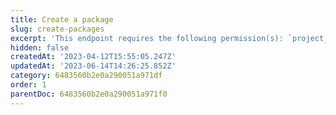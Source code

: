 ```yaml
---
title: Create a package
slug: create-packages
excerpt: 'This endpoint requires the following permission(s): `project_configuration:packages:read_write`.'
hidden: false
createdAt: '2023-04-12T15:55:05.247Z'
updatedAt: '2023-06-14T14:26:25.852Z'
category: 6483560b2e0a290051a971df
order: 1
parentDoc: 6483560b2e0a290051a971f0
---
```

